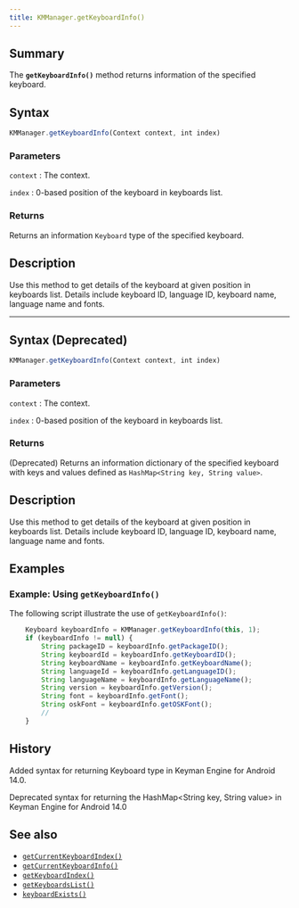```yaml
---
title: KMManager.getKeyboardInfo()
---
```


## Summary

The **`getKeyboardInfo()`** method returns information of the specified
keyboard.

## Syntax

``` javascript
KMManager.getKeyboardInfo(Context context, int index)
```

### Parameters

`context`
:   The context.

`index`
:   0-based position of the keyboard in keyboards list.

### Returns

Returns an information `Keyboard` type of the specified keyboard.

## Description

Use this method to get details of the keyboard at given position in
keyboards list. Details include keyboard ID, language ID, keyboard name,
language name and fonts.

  

------------------------------------------------------------------------

## Syntax (Deprecated)

``` javascript
KMManager.getKeyboardInfo(Context context, int index)
```

### Parameters

`context`
:   The context.

`index`
:   0-based position of the keyboard in keyboards list.

### Returns

(Deprecated) Returns an information dictionary of the specified keyboard
with keys and values defined as `HashMap<String key, String value>`.

## Description

Use this method to get details of the keyboard at given position in
keyboards list. Details include keyboard ID, language ID, keyboard name,
language name and fonts.

## Examples

### Example: Using `getKeyboardInfo()`

The following script illustrate the use of `getKeyboardInfo()`:

``` javascript
    Keyboard keyboardInfo = KMManager.getKeyboardInfo(this, 1);
    if (keyboardInfo != null) {
        String packageID = keyboardInfo.getPackageID();
        String keyboardId = keyboardInfo.getKeyboardID();
        String keyboardName = keyboardInfo.getKeyboardName();
        String languageId = keyboardInfo.getLanguageID();
        String languageName = keyboardInfo.getLanguageName();
        String version = keyboardInfo.getVersion();
        String font = keyboardInfo.getFont();
        String oskFont = keyboardInfo.getOSKFont();
        //
    }
```

## History

Added syntax for returning Keyboard type in Keyman Engine for Android
14.0.

Deprecated syntax for returning the HashMap&lt;String key, String
value&gt; in Keyman Engine for Android 14.0

## See also

-   [`getCurrentKeyboardIndex()`](getCurrentKeyboardIndex)
-   [`getCurrentKeyboardInfo()`](getCurrentKeyboardInfo)
-   [`getKeyboardIndex()`](getKeyboardIndex)
-   [`getKeyboardsList()`](getKeyboardsList)
-   [`keyboardExists()`](keyboardExists)
